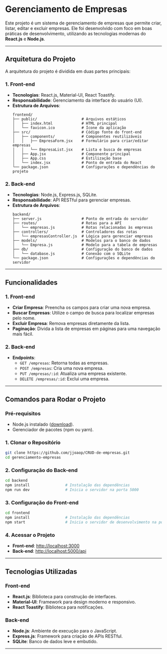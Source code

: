 # Gerenciamento de Empresas

Este projeto é um sistema de gerenciamento de empresas que permite criar, listar, editar e excluir empresas. Ele foi desenvolvido com foco em boas práticas de desenvolvimento, utilizando as tecnologias modernas do **React.js** e **Node.js**.

---

## Arquitetura do Projeto

A arquitetura do projeto é dividida em duas partes principais:

### 1. Front-end
- **Tecnologias**: React.js, Material-UI, React Toastify.
- **Responsabilidade**: Gerenciamento da interface do usuário (UI).
- **Estrutura de Arquivos**:
  ```
  frontend/
  ├── public/                    # Arquivos estáticos
  │   ├── index.html             # HTML principal
  │   └── favicon.ico            # Ícone da aplicação
  ├── src/                       # Código fonte do front-end
  │   ├── components/            # Componentes reutilizáveis
  │   │   ├── EmpresaForm.jsx    # Formulário para criar/editar empresas
  │   │   └── EmpresaList.jsx    # Lista e busca de empresas
  │   ├── App.jsx                # Componente principal
  │   ├── App.css                # Estilização base
  │   └── index.jsx              # Ponto de entrada do React
  └── package.json               # Configurações e dependências do projeto
  ```

### 2. Back-end
- **Tecnologias**: Node.js, Express.js, SQLite.
- **Responsabilidade**: API RESTful para gerenciar empresas.
- **Estrutura de Arquivos**:
  ```
  backend/
  ├── server.js                  # Ponto de entrada do servidor
  ├── routes/                    # Rotas para a API
  │   └── empresas.js            # Rotas relacionadas às empresas
  ├── controllers/               # Controladores das rotas
  │   └── empresasController.js  # Lógica para gerenciar empresas
  ├── models/                    # Modelos para o banco de dados
  │   └── Empresa.js             # Modelo para a tabela de empresas
  ├── db/                        # Configuração do banco de dados
  │   └── database.js            # Conexão com o SQLite
  └── package.json               # Configurações e dependências do servidor
  ```

---

## Funcionalidades

### 1. Front-end
- **Criar Empresa**: Preencha os campos para criar uma nova empresa.
- **Buscar Empresas**: Utilize o campo de busca para localizar empresas pelo nome.
- **Excluir Empresa**: Remova empresas diretamente da lista.
- **Paginação**: Divida a lista de empresas em páginas para uma navegação mais fácil.

### 2. Back-end
- **Endpoints**:
  - `GET /empresas`: Retorna todas as empresas.
  - `POST /empresas`: Cria uma nova empresa.
  - `PUT /empresas/:id`: Atualiza uma empresa existente.
  - `DELETE /empresas/:id`: Exclui uma empresa.

---

## Comandos para Rodar o Projeto

### Pré-requisitos
- Node.js instalado ([download](https://nodejs.org/)).
- Gerenciador de pacotes (npm ou yarn).

### 1. Clonar o Repositório
```bash
git clone https://github.com/jjoaop/CRUD-de-empresas.git
cd gerenciamento-empresas
```

### 2. Configuração do Back-end
```bash
cd backend
npm install                # Instalação das dependências
npm run dev                # Inicia o servidor na porta 5000
```

### 3. Configuração do Front-end
```bash
cd frontend
npm install                # Instalação das dependências
npm start                  # Inicia o servidor de desenvolvimento na porta 3000
```

### 4. Acessar o Projeto
- **Front-end**: [http://localhost:3000](http://localhost:3000)
- **Back-end**: [http://localhost:5000/api](http://localhost:5000/api)

---

## Tecnologias Utilizadas

### Front-end
- **React.js**: Biblioteca para construção de interfaces.
- **Material-UI**: Framework para design moderno e responsivo.
- **React Toastify**: Biblioteca para notificações.

### Back-end
- **Node.js**: Ambiente de execução para o JavaScript.
- **Express.js**: Framework para criação de APIs RESTful.
- **SQLite**: Banco de dados leve e embutido.

---


